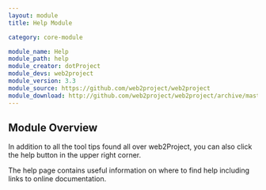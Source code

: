 ```yaml
---
layout: module
title: Help Module

category: core-module

module_name: Help
module_path: help
module_creator: dotProject
module_devs: web2project
module_version: 3.3
module_source: https://github.com/web2project/web2project
module_download: http://github.com/web2project/web2project/archive/master.zip
---
```


## Module Overview

In addition to all the tool tips found all over web2Project, you can also click the help button in the upper right corner.

The help page contains useful information on where to find help including links to online documentation.